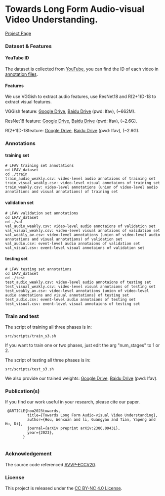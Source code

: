# Towards Long Form Audio-visual Video Understanding. 

[Project Page](https://gewu-lab.github.io/LFAV/)

### Dataset & Features

#### YouTube ID

The dataset is collected from [YouTube](https://www.youtube.com/), you can find the ID of each video in [annotation files](https://github.com/GeWu-Lab/LFAV/tree/main/LFAV_dataset). 

#### Features

We use VGGish to extract audio features, use ResNet18 and R(2+1)D-18 to extract visual features.

VGGish feature: [Google Drive](https://drive.google.com/file/d/1bvTBotLHnPGIeIAkkgMWK7wcWjZ5xbfo/view), [Baidu Drive](https://pan.baidu.com/share/init?surl=nSdhEilGxGFs-7FOgsDoFw) (pwd: lfav), (~662M).

ResNet18 feature: [Google Drive](https://drive.google.com/file/d/14p4jgDo-tteeZPzRBbEq1982tT-uxviZ/view), [Baidu Drive](https://pan.baidu.com/s/1GAstblAMXbhlUj_8QD_ONg) (pwd: lfav), (~2.6G).

R(2+1)D-18feature: [Google Drive](https://drive.google.com/file/d/1FfLpS0PLPXNJ28SqqYLb_vBATlUWnDvK/view), [Baidu Drive](https://pan.baidu.com/share/init?surl=-jRD7MQ0RT0lAN5DP40syA) (pwd: lfav), (~2.6G).

### Annotations

#### training set 

```
# LFAV training set annotations
cd LFAV_dataset
cd ./train
train_audio_weakly.csv: video-level audio annotaions of training set
train_visual_weakly.csv: video-level visual annotaions of training set
train_weakly.csv: video-level annotations (union of video-level audio annotations and visual annotations) of training set
```

#### validation set

```
# LFAV validation set annotations
cd LFAV_dataset
cd ./val
val_audio_weakly.csv: video-level audio annotaions of validation set
val_visual_weakly.csv: video-level visual annotaions of validation set
val_weakly_av.csv: video-level annotations (union of video-level audio annotations and visual annotations) of validation set
val_audio.csv: event-level audio annotaions of validation set
val_visual.csv: event-level visual annotaions of validation set
```

#### testing set

```
# LFAV testing set annotations
cd LFAV_dataset
cd ./test
test_audio_weakly.csv: video-level audio annotaions of testing set
test_visual_weakly.csv: video-level visual annotaions of testing set
test_weakly_av.csv: video-level annotations (union of video-level audio annotations and visual annotations) of testing set
test_audio.csv: event-level audio annotaions of testing set
test_visual.csv: event-level visual annotaions of testing set
```

### Train and test

The script of training all three phases is in:

```
src/scripts/train_s3.sh
```

If you want to train one or two phases, just edit the arg "num_stages" to 1 or 2.

The script of testing all three phases is in:

```
src/scripts/test_s3.sh
```

We also provide our trained weights: [Google Drive](https://drive.google.com/file/d/10v-1WnUhHf-0ehH8yXJ0pSkGDYtKVdPy/view?usp=sharing),  [Baidu Drive](https://pan.baidu.com/s/1-wki3AfPAz3YnzNmGrC0wA?pwd=lfav) (pwd: lfav).

### Publication(s)

If you find our work useful in your research, please cite our paper.

```
 @ARTICLE{hou2023towards,
          title={Towards Long Form Audio-visual Video Understanding},
          author={Hou, Wenxuan and li, Guangyao and Tian, Yapeng and Hu, Di},
          journal={arXiv preprint arXiv:2306.09431},
          year={2023},
        }
        

```

### Acknowledgement

The source code referenced [AVVP-ECCV20](https://github.com/YapengTian/AVVP-ECCV20).

### License

This project is released under the [CC BY-NC 4.0 License](https://creativecommons.org/licenses/by-nc/4.0/).

